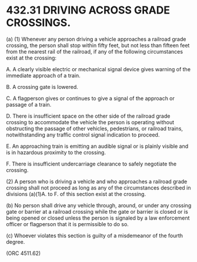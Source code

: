 432.31 DRIVING ACROSS GRADE CROSSINGS.
======================================

​(a) (1) Whenever any person driving a vehicle approaches a railroad
grade crossing, the person shall stop within fifty feet, but not less
than fifteen feet from the nearest rail of the railroad, if any of the
following circumstances exist at the crossing:

A. A clearly visible electric or mechanical signal device gives warning
of the immediate approach of a train.

B. A crossing gate is lowered.

C. A flagperson gives or continues to give a signal of the approach or
passage of a train.

D. There is insufficient space on the other side of the railroad grade
crossing to accommodate the vehicle the person is operating without
obstructing the passage of other vehicles, pedestrians, or railroad
trains, notwithstanding any traffic control signal indication to
proceed.

E. An approaching train is emitting an audible signal or is plainly
visible and is in hazardous proximity to the crossing.

F. There is insufficient undercarriage clearance to safely negotiate the
crossing.

​(2) A person who is driving a vehicle and who approaches a railroad
grade crossing shall not proceed as long as any of the circumstances
described in divisions (a)(1)A. to F. of this section exist at the
crossing.

​(b) No person shall drive any vehicle through, around, or under any
crossing gate or barrier at a railroad crossing while the gate or
barrier is closed or is being opened or closed unless the person is
signaled by a law enforcement officer or flagperson that it is
permissible to do so.

​(c) Whoever violates this section is guilty of a misdemeanor of the
fourth degree.

(ORC 4511.62)
